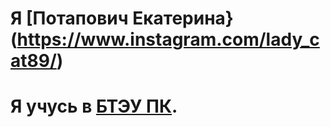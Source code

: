 # Я [Потапович Екатерина}(https://www.instagram.com/lady_cat89/)
# Я учусь в [БТЭУ ПК](http://www.i-bteu.by/).
